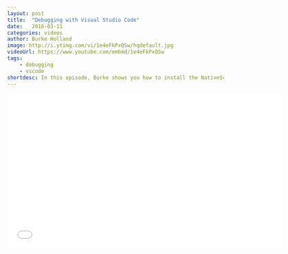 ```yaml
---
layout: post
title:  "Debugging with Visual Studio Code"
date:   2016-03-11
categories: videos
author: Burke Holland
image: http://i.ytimg.com/vi/1e4eFkPxQSw/hqdefault.jpg
videoUrl: https://www.youtube.com/embed/1e4eFkPxQSw
tags: 
    - debugging
    - vscode
shortdesc: In this episode, Burke shows you how to install the NativeScript extension for Visual Studio Code, and how you can debug your TypeScript applications in real time.
---
```

<iframe width="640" height="360" src="{{ videoUrl }}" frameborder="0" allowfullscreen></iframe>
